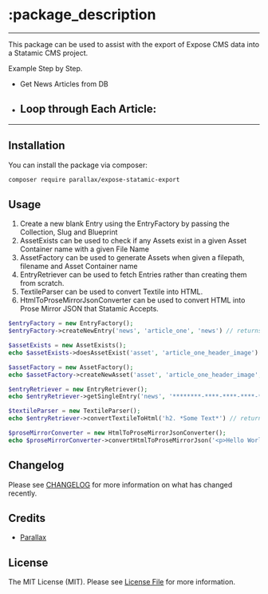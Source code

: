 # :package_description

---
This package can be used to assist with the export of Expose CMS data into a Statamic CMS project.

Example Step by Step.
- Get News Articles from DB
- Loop through Each Article:
    - 

---


## Installation

You can install the package via composer:

```bash
composer require parallax/expose-statamic-export
```

## Usage

1. Create a new blank Entry using the EntryFactory by passing the Collection, Slug and Blueprint
2. AssetExists can be used to check if any Assets exist in a given Asset Container name with a given File Name
3. AssetFactory can be used to generate Assets when given a filepath, filename and Asset Container name
4. EntryRetriever can be used to fetch Entries rather than creating them from scratch.
5. TextileParser can be used to convert Textile into HTML.
6. HtmlToProseMirrorJsonConverter can be used to convert HTML into Prose Mirror JSON that Statamic Accepts.

```php
$entryFactory = new EntryFactory();
$entryFactory->createNewEntry('news', 'article_one', 'news') // returns entry;
```

```php
$assetExists = new AssetExists();
echo $assetExists->doesAssetExist('asset', 'article_one_header_image') //bool;
```

```php
$assetFactory = new AssetFactory();
echo $assetFactory->createNewAsset('asset', 'article_one_header_image', self::IMAGE_PATH  . '/' . $fileName) // returns saved Asset;
```

```php
$entryRetriever = new EntryRetriever();
echo $entryRetriever->getSingleEntry('news', '********-****-****-****-********') // returns Entry if exists, Throws DoesNotExistException if no entry found;
```

```php
$textileParser = new TextileParser();
echo $entryRetriever->convertTextileToHtml('h2. *Some Text*') // returns string HTML;
```

```php
$proseMirrorConverter = new HtmlToProseMirrorJsonConverter();
echo $proseMirrorConverter->convertHtmlToProseMirrorJson('<p>Hello World</p>') // returns array of data that can be added to entry;
```

## Changelog

Please see [CHANGELOG](CHANGELOG.md) for more information on what has changed recently.

## Credits

- [Parallax](https://github.com/parallax)

## License

The MIT License (MIT). Please see [License File](LICENSE.md) for more information.
